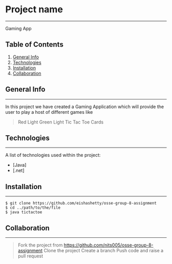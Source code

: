 # Project name
***
Gaming App

## Table of Contents
1. [General Info](#general-info)
2. [Technologies](#technologies)
3. [Installation](#installation)
4. [Collaboration](#collaboration)

## General Info
***
In this project we have created a Gaming Application which will provide the user to play a host of different games like 
>Red Light Green Light
>Tic Tac Toe
>Cards

## Technologies
***
A list of technologies used within the project:
* [Java]
* [.net]

## Installation
***
```
$ git clone https://github.com/eishashetty/osse-group-8-assignment
$ cd ../path/to/the/file
$ java tictactoe
```

## Collaboration
***
> Fork the project from https://github.com/nits005/osse-group-8-assignment
> Clone the project
> Create a branch
> Push code and raise a pull request
